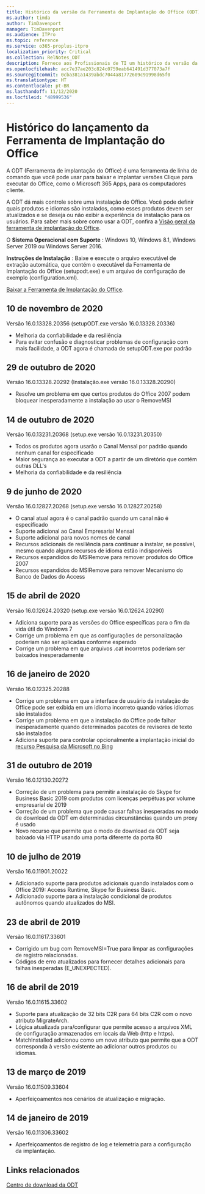 ```yaml
---
title: Histórico da versão da Ferramenta de Implantação do Office (ODT)
ms.author: timda
author: TimDavenport
manager: TimDavenport
ms.audience: ITPro
ms.topic: reference
ms.service: o365-proplus-itpro
localization_priority: Critical
ms.collection: RelNotes_ODT
description: Fornece aos Profissionais de TI um histórico da versão da Ferramenta de Implantação do Office (ODT)
ms.openlocfilehash: acc7e37ae203c824c0759eab641491d377073a7f
ms.sourcegitcommit: 0cba381a1439abdc7044a81772609c91998d65f0
ms.translationtype: HT
ms.contentlocale: pt-BR
ms.lasthandoff: 11/12/2020
ms.locfileid: "48999536"
---
```

# <a name="release-history-for-office-deployment-tool"></a>Histórico do lançamento da Ferramenta de Implantação do Office

A ODT (Ferramenta de implantação do Office) é uma ferramenta de linha de comando que você pode usar para baixar e implantar versões Clique para executar do Office, como o Microsoft 365 Apps, para os computadores cliente. 


A ODT dá mais controle sobre uma instalação do Office. Você pode definir quais produtos e idiomas são instalados, como esses produtos devem ser atualizados e se deseja ou não exibir a experiência de instalação para os usuários. Para saber mais sobre como usar a ODT, confira a [Visão geral da ferramenta de implantação do Office](https://docs.microsoft.com/deployoffice/overview-of-the-office-2016-deployment-tool).

 O **Sistema Operacional com Suporte** : Windows 10, Windows 8.1, Windows Server 2019 ou Windows Server 2016. 
 
 **Instruções de Instalação** : Baixe e execute o arquivo executável de extração automática, que contém o executável da Ferramenta de Implantação do Office (setupodt.exe) e um arquivo de configuração de exemplo (configuration.xml). 

[Baixar a Ferramenta de Implantação do Office](https://www.microsoft.com/en-us/download/confirmation.aspx?id=49117).

## <a name="november-10-2020"></a>10 de novembro de 2020
Versão 16.0.13328.20356 (setupODT.exe versão 16.0.13328.20336)
- Melhoria da confiabilidade e da resiliência
- Para evitar confusão e diagnosticar problemas de configuração com mais facilidade, a ODT agora é chamada de setupODT.exe por padrão

## <a name="october-29-2020"></a>29 de outubro de 2020
Versão 16.0.13328.20292 (Instalação.exe versão 16.0.13328.20290)
- Resolve um problema em que certos produtos do Office 2007 podem bloquear inesperadamente a instalação ao usar o RemoveMSI

## <a name="october-14-2020"></a>14 de outubro de 2020
Versão 16.0.13231.20368 (setup.exe versão 16.0.13231.20350)
- Todos os produtos agora usarão o Canal Mensal por padrão quando nenhum canal for especificado
- Maior segurança ao executar a ODT a partir de um diretório que contém outras DLL's
- Melhoria da confiabilidade e da resiliência

## <a name="june-9-2020"></a>9 de junho de 2020

Versão 16.0.12827.20268 (setup.exe versão 16.0.12827.20258)
- O canal atual agora é o canal padrão quando um canal não é especificado
- Suporte adicional ao Canal Empresarial Mensal
- Suporte adicional para novos nomes de canal
- Recursos adicionais de resiliência para continuar a instalar, se possível, mesmo quando alguns recursos de idioma estão indisponíveis
- Recursos expandidos do MSIRemove para remover produtos do Office 2007
- Recursos expandidos do MSIRemove para remover Mecanismo do Banco de Dados do Access 

## <a name="april-15-2020"></a>15 de abril de 2020

Versão 16.0.12624.20320 (setup.exe versão 16.0.12624.20290)
- Adiciona suporte para as versões do Office específicas para o fim da vida útil do Windows 7
- Corrige um problema em que as configurações de personalização poderiam não ser aplicadas conforme esperado
- Corrige um problema em que arquivos .cat incorretos poderiam ser baixados inesperadamente

## <a name="january-16-2020"></a>16 de janeiro de 2020

Versão 16.0.12325.20288
- Corrige um problema em que a interface de usuário da instalação do Office pode ser exibida em um idioma incorreto quando vários idiomas são instalados
- Corrige um problema em que a instalação do Office pode falhar inesperadamente quando determinados pacotes de revisores de texto são instalados
- Adiciona suporte para controlar opcionalmente a implantação inicial do [recurso Pesquisa da Microsoft no Bing](https://go.microsoft.com/fwlink/p/?linkid=2109345)


## <a name="october-31-2019"></a>31 de outubro de 2019

Versão 16.0.12130.20272
- Correção de um problema para permitir a instalação do Skype for Business Basic 2019 com produtos com licenças perpétuas por volume empresarial de 2019
- Correção de um problema que pode causar falhas inesperadas no modo de download da ODT em determinadas circunstâncias quando um proxy é usado
- Novo recurso que permite que o modo de download da ODT seja baixado via HTTP usando uma porta diferente da porta 80


## <a name="july-10-2019"></a>10 de julho de 2019

Versão 16.0.11901.20022
- Adicionado suporte para produtos adicionais quando instalados com o Office 2019: Access Runtime, Skype for Business Basic.
- Adicionado suporte para a instalação condicional de produtos autônomos quando atualizados do MSI.

## <a name="april-23-2019"></a>23 de abril de 2019

Versão 16.0.11617.33601
- Corrigido um bug com RemoveMSI=True para limpar as configurações de registro relacionadas.
- Códigos de erro atualizados para fornecer detalhes adicionais para falhas inesperadas (E_UNEXPECTED).

## <a name="april-16-2019"></a>16 de abril de 2019

Versão 16.0.11615.33602
- Suporte para atualização de 32 bits C2R para 64 bits C2R com o novo atributo MigrateArch.
- Lógica atualizada para/configurar que permite acesso a arquivos XML de configuração armazenados em locais da Web (http e https).
- MatchInstalled adicionou como um novo atributo que permite que a ODT corresponda à versão existente ao adicionar outros produtos ou idiomas.

## <a name="march-13-2019"></a>13 de março de 2019

Versão 16.0.11509.33604
- Aperfeiçoamentos nos cenários de atualização e migração.

## <a name="january-14-2019"></a>14 de janeiro de 2019

Versão 16.0.11306.33602
- Aperfeiçoamentos de registro de log e telemetria para a configuração da implantação.


## <a name="related-links"></a>Links relacionados

[Centro de download da ODT](https://www.microsoft.com/en-us/download/details.aspx?id=49117)